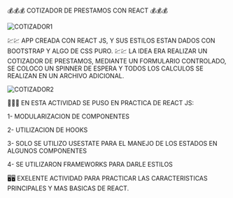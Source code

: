 💰💰💰 COTIZADOR DE PRESTAMOS CON REACT 💰💰💰

![COTIZADOR1](https://user-images.githubusercontent.com/82051708/133495589-61a1ecb1-b273-472b-a096-e972adea6069.png)


💹💹 APP CREADA CON REACT JS, Y SUS ESTILOS ESTAN DADOS CON BOOTSTRAP Y ALGO DE CSS PURO.
💹💹 LA IDEA ERA REALIZAR UN COTIZADOR DE PRESTAMOS, MEDIANTE UN FORMULARIO CONTROLADO, SE COLOCO UN SPINNER DE ESPERA Y TODOS LOS CALCULOS SE REALIZAN EN UN ARCHIVO ADICIONAL.

![COTIZADOR2](https://user-images.githubusercontent.com/82051708/133496386-d4a6c3b3-32ed-41e8-a854-b50b822740d7.png)


🚩🚩🚩 EN ESTA ACTIVIDAD SE PUSO EN PRACTICA DE REACT JS:

1- MODULARIZACION DE COMPONENTES

2- UTILIZACION DE HOOKS

3- SOLO SE UTILIZO USESTATE PARA EL MANEJO DE LOS ESTADOS EN ALGUNOS COMPONENTES

4- SE UTILIZARON FRAMEWORKS PARA DARLE ESTILOS

🖥️🖥️ EXELENTE ACTIVIDAD PARA PRACTICAR LAS CARACTERISTICAS PRINCIPALES Y MAS BASICAS DE REACT.

